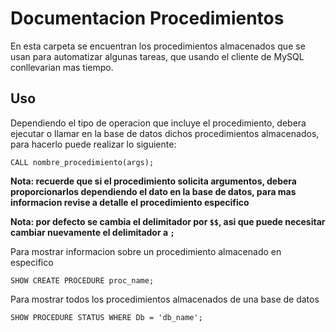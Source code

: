 # Documentacion Procedimientos

En esta carpeta se encuentran los procedimientos almacenados que se usan para automatizar algunas tareas, que usando el cliente de MySQL conllevarian mas tiempo.

## Uso

Dependiendo el tipo de operacion que incluye el procedimiento, debera ejecutar o llamar en la base de datos dichos procedimientos almacenados, para hacerlo puede realizar lo siguiente:

```CALL nombre_procedimiento(args);```

**Nota: recuerde que si el procedimiento solicita argumentos, debera proporcionarlos dependiendo el dato en la base de datos, para mas informacion revise a detalle el procedimiento especifico**

**Nota: por defecto se cambia el delimitador por ```$$```, asi que puede necesitar cambiar nuevamente el delimitador a ```;```**

Para mostrar informacion sobre un procedimiento almacenado en especifico 

```SHOW CREATE PROCEDURE proc_name;```

Para mostrar todos los procedimientos almacenados de una base de datos

```SHOW PROCEDURE STATUS WHERE Db = 'db_name';```


